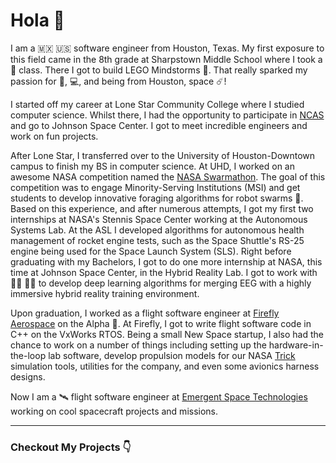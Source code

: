 # Hola 👋

I am a 🇲🇽 🇺🇸 software engineer from Houston, Texas. My first exposure to this field came in the 8th grade at Sharpstown Middle School where I took a 🤖 class. There I got to build LEGO Mindstorms 🤖. That really sparked my passion for 🤖, 💻, and being from Houston, space ☄️!

I started off my career at Lone Star Community College where I studied computer science. Whilst there, I had the opportunity to participate in [NCAS](https://nasaostem.okstate.edu/legacy/alumni.html) and go to Johnson Space Center. I got to meet incredible engineers and work on fun projects.

After Lone Star, I transferred over to the University of Houston-Downtown campus to finish my BS in computer science. At UHD, I worked on an awesome NASA competition named the [NASA Swarmathon](http://nasaswarmathon.com). The goal of this competition was to engage Minority-Serving Institutions (MSI) and get students to develop innovative foraging algorithms for robot swarms 🐜. Based on this experience, and after numerous attempts, I got my first two internships at NASA's Stennis Space Center working at the Autonomous Systems Lab. At the ASL I developed algorithms for autonomous health management of rocket engine tests, such as the Space Shuttle's RS-25 engine being used for the Space Launch System (SLS). Right before graduating with my Bachelors, I got to do one more internship at NASA, this time at Johnson Space Center, in the Hybrid Reality Lab. I got to work with 👩‍🚀 👨‍🚀  to develop deep learning algorithms for merging EEG with a highly immersive hybrid reality training environment. 

Upon graduation, I worked as a flight software engineer at [Firefly Aerospace](https://firefly.com) on the Alpha 🚀. At Firefly, I got to write flight software code in C++ on the VxWorks RTOS. Being a small New Space startup, I also had the chance to work on a number of things including setting up the hardware-in-the-loop lab software, develop propulsion models for our NASA [Trick](https://github.com/nasa/trick) simulation tools, utilities for the company, and even some avionics harness designs.

Now I am a 🛰 flight software engineer at [Emergent Space Technologies](https://www.emergentspace.com/) working on cool spacecraft projects and missions.

___

### Checkout My Projects 👇
